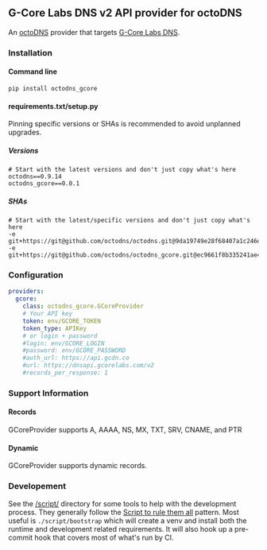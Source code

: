 ## G-Core Labs DNS v2 API provider for octoDNS

An [octoDNS](https://github.com/octodns/octodns/) provider that targets [G-Core Labs DNS](https://gcorelabs.com/dns/).

### Installation

#### Command line

```
pip install octodns_gcore
```

#### requirements.txt/setup.py

Pinning specific versions or SHAs is recommended to avoid unplanned upgrades.

##### Versions

```
# Start with the latest versions and don't just copy what's here
octodns==0.9.14
octodns_gcore==0.0.1
```

##### SHAs

```
# Start with the latest/specific versions and don't just copy what's here
-e git+https://git@github.com/octodns/octodns.git@9da19749e28f68407a1c246dfdf65663cdc1c422#egg=octodns
-e git+https://git@github.com/octodns/octodns_gcore.git@ec9661f8b335241ae4746eea467a8509205e6a30#egg=octodns_gcore
```

### Configuration

```yaml
providers:
  gcore:
    class: octodns_gcore.GCoreProvider
    # Your API key
    token: env/GCORE_TOKEN
    token_type: APIKey
    # or login + password
    #login: env/GCORE_LOGIN
    #password: env/GCORE_PASSWORD
    #auth_url: https://api.gcdn.co
    #url: https://dnsapi.gcorelabs.com/v2
    #records_per_response: 1
```

### Support Information

#### Records

GCoreProvider supports A, AAAA, NS, MX, TXT, SRV, CNAME, and PTR

#### Dynamic

GCoreProvider supports dynamic records.

### Developement

See the [/script/](/script/) directory for some tools to help with the development process. They generally follow the [Script to rule them all](https://github.com/github/scripts-to-rule-them-all) pattern. Most useful is `./script/bootstrap` which will create a venv and install both the runtime and development related requirements. It will also hook up a pre-commit hook that covers most of what's run by CI.
